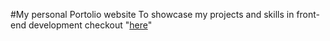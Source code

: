 #My personal Portolio website
To showcase my projects and skills in front-end development
checkout "[here](https://harsh-portfolio-24.netlify.app)"
